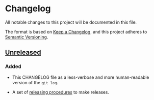Changelog
=========

All notable changes to this project will be documented in this file.

The format is based on [Keep a
Changelog](https://keepachangelog.com/en/1.0.0/), and this project
adheres to [Semantic Versioning](https://semver.org/spec/v2.0.0.html).

[Unreleased]
------------

### Added

- This CHANGELOG file as a less-verbose and more human-readable
  version of the `git log`.

- A set of [releasing procedures](docs/Releasing.md) to make releases.

[Unreleased]: https://github.com/microsoft/openenclave/compare/v0.1.0...HEAD

